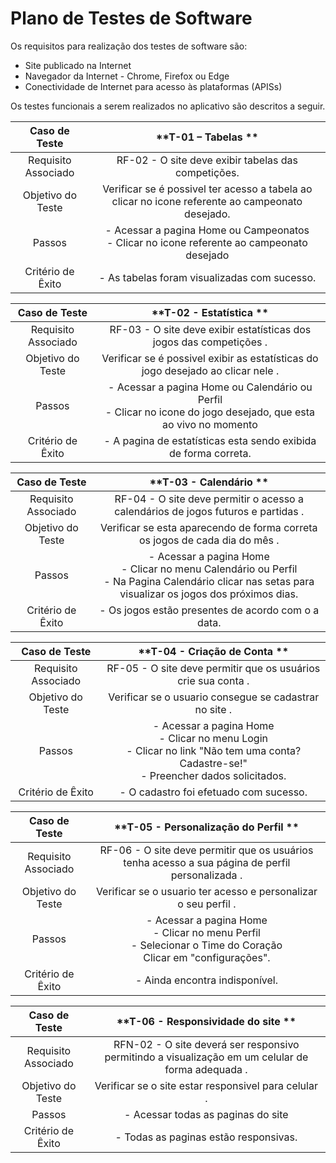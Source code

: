 # Plano de Testes de Software



Os requisitos para realização dos testes de software são:
- Site publicado na Internet 
- Navegador da Internet - Chrome, Firefox ou Edge 
- Conectividade de Internet para acesso às plataformas (APISs) 

Os testes funcionais a serem realizados no aplicativo são descritos a seguir. 

 

| **Caso de Teste** 	| **T-01 –  Tabelas ** 	|
|:---:	|:---:	|
|	Requisito Associado 	| RF-02 - O site deve exibir tabelas das competições. |
| Objetivo do Teste 	| Verificar se é possivel ter acesso a tabela ao clicar no icone referente ao campeonato desejado. |
| Passos 	| - Acessar a pagina Home ou Campeonatos <br> - Clicar no icone referente ao campeonato desejado <br> |
|Critério de Êxito | - As tabelas foram visualizadas com sucesso. |


| **Caso de Teste** 	| **T-02 - Estatística ** |
|:---:	|:---:	|
|	Requisito Associado 	| RF-03 - O site deve exibir estatísticas dos jogos das competições . |
| Objetivo do Teste 	| Verificar se é possivel exibir as estatísticas do jogo desejado ao clicar nele .|
| Passos 	| - Acessar a pagina Home ou Calendário ou Perfil <br> - Clicar no icone do jogo desejado, que esta ao vivo no momento <br>  |
|Critério de Êxito | - A pagina de estatísticas esta sendo exibida de forma correta. |

| **Caso de Teste** 	| **T-03 - Calendário ** 	|
|:---:	|:---:	|
|	Requisito Associado 	| RF-04 - O site deve permitir o acesso a calendários de jogos futuros e partidas . |
| Objetivo do Teste 	| Verificar se esta aparecendo de forma correta os jogos de cada dia do mês . |
| Passos 	| - Acessar a pagina Home <br> - Clicar no menu Calendário ou Perfil <br> - Na Pagina Calendário clicar nas setas para visualizar os jogos dos próximos dias. |
|Critério de Êxito | - Os jogos estão presentes de acordo com o a data. |

| **Caso de Teste** 	| **T-04 - Criação de Conta ** 	|
|:---:	|:---:	|
|	Requisito Associado 	| RF-05 - O site deve permitir que os usuários crie sua conta . |
| Objetivo do Teste 	| Verificar se o usuario consegue se cadastrar no site . |
| Passos 	| - Acessar a pagina Home <br> - Clicar no menu Login <br> - Clicar no link "Não tem uma conta? Cadastre-se!"<br> - Preencher dados solicitados. |
|Critério de Êxito | - O cadastro foi efetuado com sucesso. |


| **Caso de Teste** 	| **T-05 - Personalização do Perfil ** 	|
|:---:	|:---:	|
|	Requisito Associado 	| RF-06 - O site deve permitir que os usuários tenha acesso a sua página de perfil personalizada . |
| Objetivo do Teste 	| Verificar se o usuario ter acesso e personalizar o seu perfil . |
| Passos 	| - Acessar a pagina Home <br> - Clicar no menu Perfil <br> - Selecionar o Time do Coração <br> Clicar em "configurações". |
|Critério de Êxito | - Ainda encontra indisponível. |

| **Caso de Teste** 	| **T-06 - Responsividade do site ** 	|
|:---:	|:---:	|
|	Requisito Associado 	| RFN-02 - O site deverá ser responsivo permitindo a visualização em um celular de forma adequada . |
| Objetivo do Teste 	| Verificar se o site estar responsivel para celular . |
| Passos 	| - Acessar todas as paginas do site <br> |
|Critério de Êxito | - Todas as paginas estão responsivas. |





